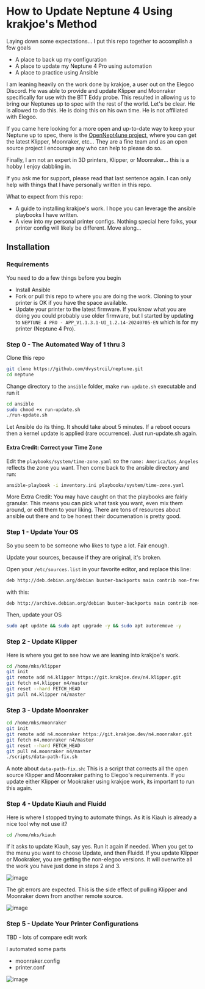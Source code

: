 # How to Update Neptune 4 Using krakjoe's Method

Laying down some expectations... I put this repo together to accomplish a few goals
- A place to back up my configuration
- A place to update my Neptune 4 Pro using automation
- A place to practice using Ansible

I am leaning heavily on the work done by krakjoe, a user out on the Elegoo Discord. He was able to provide and update Klipper and Moonraker specifically for use with the BTT Eddy probe. This resulted in allowing us to bring our Neptunes up to spec with the rest of the world. Let's be clear. He is allowed to do this. He is doing this on his own time. He is not affiliated with Elegoo.

If you came here looking for a more open and up-to-date way to keep your Neptune up to spec, there is the [OpenNept4une project](https://github.com/OpenNeptune3D/OpenNept4une), where you can get the latest Klipper, Moonraker, etc... They are a fine team and as an open source project I encourage any who can help to please do so.

Finally, I am not an expert in 3D printers, Klipper, or Moonraker... this is a hobby I enjoy dabbling in. 

If you ask me for support, please read that last sentence again. I can only help with things that I have personally written in this repo.

What to expect from this repo:
- A guide to installing krakjoe's work. I hope you can leverage the ansible playbooks I have written.
- A view into my personal printer configs. Nothing special here folks, your printer config will likely be different. Move along...

## Installation

### Requirements

You need to do a few things before you begin
- Install Ansible
- Fork or pull this repo to where you are doing the work. Cloning to your printer is OK if you have the space available.
- Update your printer to the latest firmware. If you know what you are doing you could probably use older firmware, but I started by updating to `NEPTUNE 4 PRO - APP_V1.1.3.1-UI_1.2.14-20240705-EN` which is for my printer (Neptune 4 Pro).

### Step 0 - The Automated Way of 1 thru 3

Clone this repo
```bash
git clone https://github.com/dvystrcil/neptune.git
cd neptune
```

Change directory to the `ansible` folder, make `run-update.sh` executable and run it
```bash
cd ansible
sudo chmod +x run-update.sh
./run-update.sh
```

Let Ansible do its thing. It should take about 5 minutes. If a reboot occurs then a kernel update is applied (rare occurrence). Just run-update.sh again.

#### Extra Credit: Correct your Time Zone
Edit the `playbooks/system/time-zone.yaml` so the `name: America/Los_Angeles` reflects the zone you want. Then come back to the ansible directory and run:

```bash
ansible-playbook -i inventory.ini playbooks/system/time-zone.yaml
```

More Extra Credit: You may have caught on that the playbooks are fairly granular. This means you can pick what task you want, even mix them around, or edit them to your liking. There are tons of resources about ansible out there and to be honest their documenation is pretty good.

### Step 1 - Update Your OS

So you seem to be someone who likes to type a lot. Fair enough.

Update your sources, because if they are original, it's broken.

Open your `/etc/sources.list` in your favorite editor, and replace this line:

```bash
deb http://deb.debian.org/debian buster-backports main contrib non-free
```
with this:
```bash
deb http://archive.debian.org/debian buster-backports main contrib non-free
```

Then, update your OS
```bash
sudo apt update && sudo apt upgrade -y && sudo apt autoremove -y
```

### Step 2 - Update Klipper

Here is where you get to see how we are leaning into krakjoe's work. 

```bash
cd /home/mks/klipper
git init
git remote add n4.klipper https://git.krakjoe.dev/n4.klipper.git
git fetch n4.klipper n4/master
git reset --hard FETCH_HEAD
git pull n4.klipper n4/master
```

### Step 3 - Update Moonraker

```bash
cd /home/mks/moonraker
git init
git remote add n4.moonraker https://git.krakjoe.dev/n4.moonraker.git
git fetch n4.moonraker n4/master
git reset --hard FETCH_HEAD
git pull n4.moonraker n4/master
./scripts/data-path-fix.sh
```

A note about `data-path-fix.sh`: This is a script that corrects all the open source Klipper and Moonraker pathing to Elegoo's requirements. If you update either Klipper or Mookraker using krakjoe work, its important to run this again.

### Step 4 - Update Kiauh and Fluidd

Here is where I stopped trying to automate things. As it is Kiauh is already a nice tool why not use it?

```bash
cd /home/mks/kiauh
```
If it asks to update Kiauh, say yes. Run it again if needed. When you get to the menu you want to choose Update, and then Fluidd. If you update Klipper or Mookraker, you are getting the non-elegoo versions. It will overwrite all the work you have just done in steps 2 and 3.

![image](https://github.com/user-attachments/assets/1c17d1ec-3113-4e1a-a31e-3fe74707f77c)

The git errors are expected. This is the side effect of pulling Klipper and Moonraker down from another remote source.

![image](https://github.com/user-attachments/assets/c7a26acb-00e7-4659-ae49-eef40338e6b6)

### Step 5 - Update Your Printer Configurations

TBD - lots of compare edit work

I automated some parts

- moonraker.config
- printer.conf

![image](https://github.com/user-attachments/assets/cc4007b7-ddab-4326-9132-b35f0ee12ec6)
